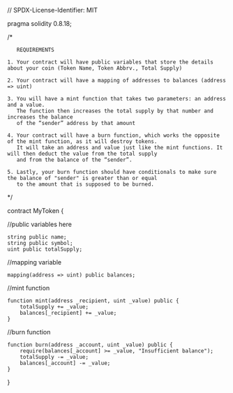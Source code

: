 // SPDX-License-Identifier: MIT

pragma solidity 0.8.18;

/*

       REQUIREMENTS

    1. Your contract will have public variables that store the details about your coin (Token Name, Token Abbrv., Total Supply)
    
    2. Your contract will have a mapping of addresses to balances (address => uint)
    
    3. You will have a mint function that takes two parameters: an address and a value. 
       The function then increases the total supply by that number and increases the balance 
       of the “sender” address by that amount
       
    4. Your contract will have a burn function, which works the opposite of the mint function, as it will destroy tokens. 
       It will take an address and value just like the mint functions. It will then deduct the value from the total supply 
       and from the balance of the “sender”.
       
    5. Lastly, your burn function should have conditionals to make sure the balance of "sender" is greater than or equal 
       to the amount that is supposed to be burned.
       
*/

contract MyToken {

//public variables here

    string public name;
    string public symbol;
    uint public totalSupply;
    
  //mapping variable
  
    mapping(address => uint) public balances;

   
  //mint function 

    function mint(address _recipient, uint _value) public {
        totalSupply += _value;
        balances[_recipient] += _value;
    }
    
  //burn function 

    function burn(address _account, uint _value) public {
        require(balances[_account] >= _value, "Insufficient balance");
        totalSupply -= _value;
        balances[_account] -= _value;
    }
}

